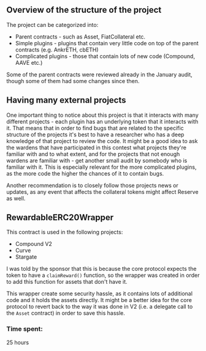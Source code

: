 ## Overview of the structure of the project
The project can be categorized into:
* Parent contracts - such as Asset, FiatCollateral etc.
* Simple plugins - plugins that contain very little code on top of the parent contracts (e.g. AnkrETH, cbETH)
* Complicated plugins - those that contain lots of new code (Compound, AAVE etc.)

Some of the parent contracts were reviewed already in the January audit, though some of them had some changes since then.


## Having many external projects
One important thing to notice about this project is that it interacts with many different projects - each plugin has an underlying token that it interacts with it.
That means that in order to find bugs that are related to the specific structure of the projects it's best to have a researcher who has a deep knowledge of that project to review the code.
It might be a good idea to ask the wardens that have participated in this contest what projects they're familiar with and to what extent, and for the projects that not enough wardens are familiar with - get another small audit by somebody who is familiar with it.
This is especially relevant for the more complicated plugins, as the more code the higher the chances of it to contain bugs.

Another recommendation is to closely follow those projects news or updates, as any event that affects the collateral tokens might affect Reserve as well.


## RewardableERC20Wrapper

This contract is used in the following projects:
* Compound V2
* Curve
* Stargate

I was told by the sponsor that this is because the core protocol expects the token to have a `claimReward()` function, so the wrapper was created in order to add this function for assets that don't have it.

This wrapper create some security hassle, as it contains lots of additional code and it holds the assets directly.
It might be a better idea for the core protocol to revert back to the way it was done in V2 (i.e. a delegate call to the `Asset` contract) in order to save this hassle.

### Time spent:
25 hours